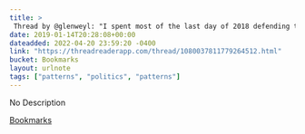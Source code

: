 ```yaml
---
title: > 
 Thread by @glenweyl: "I spent most of the last day of 2018 defending the political sociology of the @NiskanenCenter-style project of uniting self-identified or pr […]"
date: 2019-01-14T20:28:08+00:00
dateadded: 2022-04-20 23:59:20 -0400
link: "https://threadreaderapp.com/thread/1080037811779264512.html"
bucket: Bookmarks
layout: urlnote
tags: ["patterns", "politics", "patterns"]
--- 
```

No Description
 <!-- end excerpt --> 
<div class='bucket'><a class='internal-link' href='/buckets/bookmarks'>Bookmarks</a></div> 
